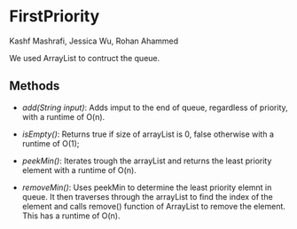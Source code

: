 # FirstPriority
Kashf Mashrafi, Jessica Wu, Rohan Ahammed

We used ArrayList to contruct the queue. 

## Methods

* *add(String input)*:
Adds imput to the end of queue, regardless of priority, with a runtime of O(n).

* *isEmpty()*:
Returns true if size of arrayList is 0, false otherwise with a runtime of O(1);

* *peekMin()*:
Iterates trough the arrayList and returns the least priority element with a runtime of O(n).

* *removeMin()*:
Uses peekMin to determine the least priority elemnt in queue. It then traverses through the arrayList to find the index of the element and calls remove() function of ArrayList to remove the element. This has a runtime of O(n).


